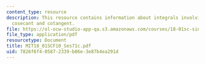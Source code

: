 ```yaml
---
content_type: resource
description: This resource contains information about integrals involving secant,
  cosecant and cotangent.
file: https://ol-ocw-studio-app-qa.s3.amazonaws.com/courses/18-01sc-single-variable-calculus-fall-2010/7826f6f405872339b06e3e87b4ea291d_MIT18_01SCF10_Ses71c.pdf
file_type: application/pdf
resourcetype: Document
title: MIT18_01SCF10_Ses71c.pdf
uid: 7826f6f4-0587-2339-b06e-3e87b4ea291d
---
```

